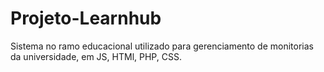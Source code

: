 # Projeto-Learnhub
Sistema no ramo educacional utilizado para gerenciamento de monitorias da universidade, em JS, HTMl, PHP, CSS.
